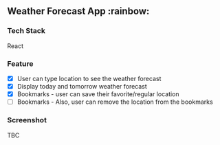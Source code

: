 <h2> Weather Forecast App :rainbow: </h2>

### Tech Stack
React

### Feature
* [x] User can type location to see the weather forecast
* [x] Display today and tomorrow weather forecast 
* [x] Bookmarks - user can save their favorite/regular location
* [ ] Bookmarks - Also, user can remove the location from the bookmarks

### Screenshot
TBC
